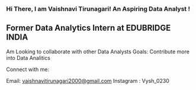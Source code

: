 ### Hi There, I am Vaishnavi Tirunagari! An Aspiring Data Analyst !
## Former Data Analytics Intern at EDUBRIDGE INDIA
Am Looking to collaborate with other Data Analysts
Goals: Contribute more into Data Analitics 

Connect with me:

Email: vaishnavitirunagari2000@gmail.com
Instagram : Vysh_0230
